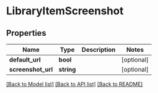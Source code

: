 # LibraryItemScreenshot

## Properties
Name | Type | Description | Notes
------------ | ------------- | ------------- | -------------
**default_url** | **bool** |  | [optional] 
**screenshot_url** | **string** |  | [optional] 

[[Back to Model list]](../README.md#documentation-for-models) [[Back to API list]](../README.md#documentation-for-api-endpoints) [[Back to README]](../README.md)


